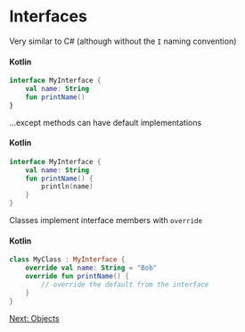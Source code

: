 # Interfaces
Very similar to C# (although without the `I` naming convention)

#### Kotlin
```kotlin
interface MyInterface {
    val name: String
    fun printName()
}
```

...except methods can have default implementations

#### Kotlin
```kotlin
interface MyInterface {
    val name: String
    fun printName() {
        println(name)
	}
}
```

Classes implement interface members with `override`

#### Kotlin
```kotlin
class MyClass : MyInterface {
    override val name: String = "Bob"
    override fun printName() {
        // override the default from the interface
	}
}
```

[Next: Objects](04-02-objects.md)
